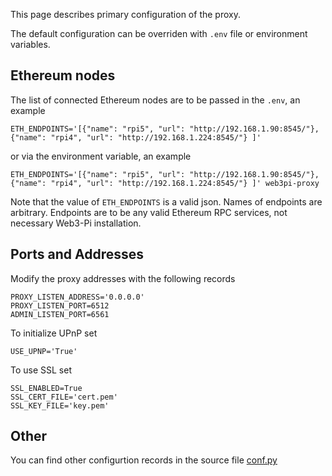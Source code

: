 This page describes primary configuration of the proxy.

The default configuration can be overriden with `.env` file or environment variables.

## Ethereum nodes

The list of connected Ethereum nodes are to be passed in the `.env`, an example
```
ETH_ENDPOINTS='[{"name": "rpi5", "url": "http://192.168.1.90:8545/"}, {"name": "rpi4", "url": "http://192.168.1.224:8545/"} ]'
```
or via the environment variable, an example
```
ETH_ENDPOINTS='[{"name": "rpi5", "url": "http://192.168.1.90:8545/"}, {"name": "rpi4", "url": "http://192.168.1.224:8545/"} ]' web3pi-proxy
```

Note that the value of `ETH_ENDPOINTS` is a valid json. Names of endpoints are arbitrary.
Endpoints are to be any valid Ethereum RPC services, not necessary Web3-Pi installation.

## Ports and Addresses

Modify the proxy addresses with the following records
```
PROXY_LISTEN_ADDRESS='0.0.0.0'
PROXY_LISTEN_PORT=6512
ADMIN_LISTEN_PORT=6561
```

To initialize UPnP set
```
USE_UPNP='True'
```

To use SSL set
```
SSL_ENABLED=True
SSL_CERT_FILE='cert.pem'
SSL_KEY_FILE='key.pem'
```

## Other

You can find other configurtion records in the source file [conf.py](https://github.com/Web3-Pi/web3-reverse-proxy/blob/main/web3pi_proxy/config/conf.py)

